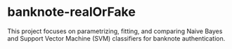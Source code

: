 # banknote-realOrFake
This project focuses on parametrizing, fitting, and comparing Naive Bayes and Support Vector Machine (SVM) classifiers for banknote authentication.
